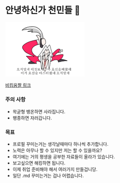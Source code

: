 # 안녕하신가 천민들 👋

<img src="img/호신술-비킴.gif" width="50%" height="50%"/>

[비킴움짤 링크](https://cafe.naver.com/steamindiegame?iframe_url_utf8=%2FArticleRead.nhn%253FreferrerAllArticles%3Dtrue%2526page%3D1%2526searchBy%3D3%2526query%3D%25EC%25B1%2584%25EA%25B3%25A0%25EB%258B%25A4%25EC%25A7%2595%25EB%25B2%2584%25EA%25B1%25B0%2526exclude%3D%2526include%3D%2526exact%3D%2526searchdate%3Dall%2526media%3D0%2526sortBy%3Ddate%2526clubid%3D27842958%2526articleid%3D10538699)

### 주의 사항
- 왁굳형 뱅온하면 사라집니다.
- 뱅종하면 자러갑니다.

### 목표
- 프로필 꾸미는거는 생각날때마다 하나씩 추가합니다.
- 노력은 아무나 할 수 있지만 저는 할 수 있을까요?
- 여기에는 거의 평생을 공부한 자료들이 올라가 있습니다.
- 보고싶으면 해킹하면 됩니다.
- 이제 취업 준비해야 해서 여러가지 만들겁니당.
- 일단 .md 꾸미는거는 겁나 어렵습니다. 

